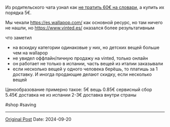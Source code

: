 Из родительского чата узнал как [не тратить 60€ на словари,](2543.md) а купить их порядка 5€. 

Мы чекали https://es.wallapop.com/ как основной ресурс, но там ничего не нашли, но https://www.vinted.es/ оказался более результативным

что заметил
- на вскидку категории одинаковые у них, но детских вещей больше чем на wallapop
- не увидел оффлайн/личную продажу на vinted, только онлайн
- он работает не только в испании, часть вещей из италии заказывали
- если несколько вещей у одного человека берёшь, то платишь за 1 доставку. И иногда продающие делают скидку, если несколько вещей

Ценообразование примерно такое:
5€ вещь
0.85€ сервисный сбор
5.45€ доставка не из испании
2-3€ доставка внутри страны

#shop #saving

---
[Original Post](https://t.me/lev2tarragona/2626)
Date: 2024-09-20

